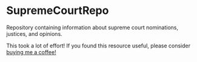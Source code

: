 # SupremeCourtRepo
Repository containing information about supreme court nominations, justices, and opinions.  

This took a lot of effort! If you found this resource useful, please consider [buying me a coffee!](https://www.buymeacoffee.com/azdaly)
